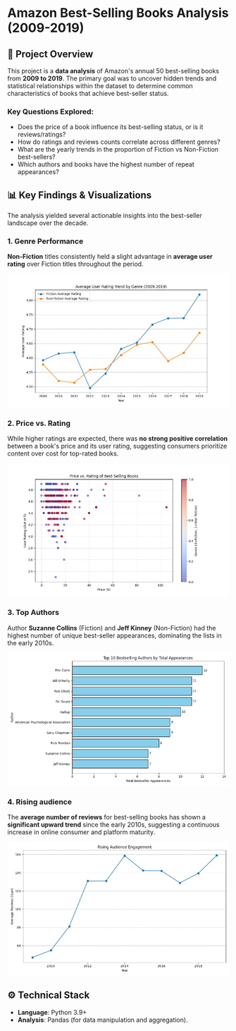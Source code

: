 # Amazon Best-Selling Books Analysis (2009-2019)

## 📌 Project Overview

This project is a **data analysis** of Amazon's annual 50 best-selling books from **2009 to 2019**. The primary goal was to uncover hidden trends and statistical relationships within the dataset to determine common characteristics of books that achieve best-seller status.

### Key Questions Explored:

- Does the price of a book influence its best-selling status, or is it reviews/ratings?
- How do ratings and reviews counts correlate across different genres?
- What are the yearly trends in the proportion of Fiction vs Non-Fiction best-sellers?
- Which authors and books have the highest number of repeat appearances?

## 📊 Key Findings & Visualizations

The analysis yielded several actionable insights into the best-seller landscape over the decade.

### 1. Genre Performance

**Non-Fiction** titles consistently held a slight advantage in **average user rating** over Fiction titles throughout the period.

![Average User Rating Trend by Genre](plots/genre_performance_plot.png)

### 2. Price vs. Rating

While higher ratings are expected, there was **no strong positive correlation** between a book's price and its user rating, suggesting consumers prioritize content over cost for top-rated books.

![Price vs User Rating Scatter Plot](plots/price_vs_rating_plot.png)

### 3. Top Authors

Author **Suzanne Collins** (Fiction) and **Jeff Kinney** (Non-Fiction) had the highest number of unique best-seller appearances, dominating the lists in the early 2010s.

![Top 10 Bestselling Authors by Total Appearances](plots/top_authors_plot.png)

### 4. Rising audience

The **average number of reviews** for best-selling books has shown a **significant upward trend** since the early 2010s, suggesting a continuous increase in online consumer and platform maturity.

![Average Reviews Count Trend](plots/rising_audience_plot.png)

## ⚙️ Technical Stack

- **Language**: Python 3.9+
- **Analysis**: Pandas (for data manipulation and aggregation).
